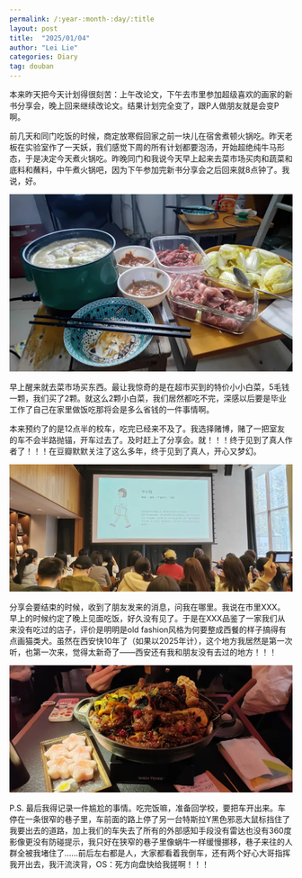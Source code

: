 ```yaml
---
permalink: /:year-:month-:day/:title
layout: post
title:  "2025/01/04"
author: "Lei Lie"
categories: Diary
tag: douban
---
```


本来昨天把今天计划得很刻苦：上午改论文，下午去市里参加超级喜欢的画家的新书分享会，晚上回来继续改论文。结果计划完全变了，跟P人做朋友就是会变P啊。

前几天和同门吃饭的时候，商定放寒假回家之前一块儿在宿舍煮顿火锅吃。昨天老板在实验室作了一天妖，我们感觉下周的所有计划都要泡汤，开始超绝纯牛马形态，于是决定今天煮火锅吃。昨晚同门和我说今天早上起来去菜市场买肉和蔬菜和底料和蘸料，中午煮火锅吧，因为下午参加完新书分享会之后回来就8点钟了。我说，好。

![手机没电了，用座机拍的渣画质](./../images/img-2025-01-04/img1.webp)

早上醒来就去菜市场买东西。最让我惊奇的是在超市买到的特价小小白菜，5毛钱一颗，我们买了2颗。就这么2颗小白菜，我们居然都吃不完，深感以后要是毕业工作了自己在家里做饭吃那将会是多么省钱的一件事情啊。

本来预约了的是12点半的校车，吃完已经来不及了。我选择赌博，赌了一把室友的车不会半路抛锚，开车过去了。及时赶上了分享会。就！！！终于见到了真人作者了！！！在豆瓣默默关注了这么多年，终于见到了真人，开心又梦幻。

![终于见到真人了！](./../images/img-2025-01-04/img2.webp)

分享会要结束的时候，收到了朋友发来的消息，问我在哪里。我说在市里XXX。早上的时候约定了晚上见面吃饭，好久没有见了。于是在XXX品鉴了一家我们从来没有吃过的店子，评价是明明是old fashion风格为何要整成西餐的样子搞得有点画猫类犬。虽然在西安快10年了（如果以2025年计），这个地方我居然是第一次听，也第一次来，觉得太新奇了——西安还有我和朋友没有去过的地方！！！

![两个人吃不完，好多……](./../images/img-2025-01-04/img3.webp)

P.S. 最后我得记录一件尴尬的事情。吃完饭嘛，准备回学校，要把车开出来。车停在一条很窄的巷子里，车前面的路上停了另一台特斯拉Y黑色邪恶大鼠标挡住了我要出去的道路，加上我们的车失去了所有的外部感知手段没有雷达也没有360度影像更没有防碰提示，我只好在狭窄的巷子里像蜗牛一样缓慢挪移，巷子来往的人群全被我堵住了……前后左右都是人，大家都看着我倒车，还有两个好心大哥指挥我开出去，我汗流浃背，OS：死方向盘快给我搓啊！！！